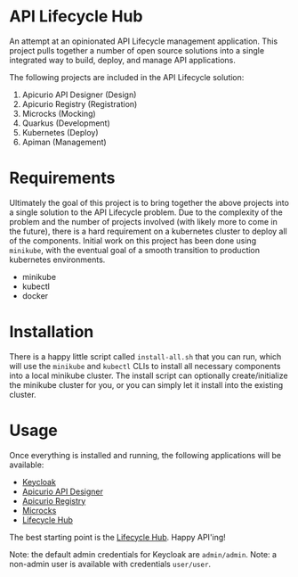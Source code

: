 # API Lifecycle Hub

An attempt at an opinionated API Lifecycle management application.  This project
pulls together a number of open source solutions into a single integrated way to
build, deploy, and manage API applications.

The following projects are included in the API Lifecycle solution:

1. Apicurio API Designer (Design)
2. Apicurio Registry (Registration)
3. Microcks (Mocking)
4. Quarkus (Development)
5. Kubernetes (Deploy)
6. Apiman (Management)

# Requirements

Ultimately the goal of this project is to bring together the above projects into
a single solution to the API Lifecycle problem.  Due to the complexity of the 
problem and the number of projects involved (with likely more to come in the future),
there is a hard requirement on a kubernetes cluster to deploy all of the components.
Initial work on this project has been done using `minikube`, with the eventual goal
of a smooth transition to production kubernetes environments.

* minikube
* kubectl
* docker

# Installation
There is a happy little script called `install-all.sh` that you can run, which will
use the `minikube` and `kubectl` CLIs to install all necessary components into a
local minikube cluster.  The install script can optionally create/initialize the
minikube cluster for you, or you can simply let it install into the existing 
cluster.

# Usage
Once everything is installed and running, the following applications will be available:

* [Keycloak](http://keycloak.local)
* [Apicurio API Designer](http://designer.local)
* [Apicurio Registry](http://registry.local)
* [Microcks](http://microcks.local)
* [Lifecycle Hub](http://lifeycle-hub.local)

The best starting point is the [Lifecycle Hub](http://lifecycle-hub.local).  Happy API'ing!

Note: the default admin credentials for Keycloak are `admin/admin`.
Note: a non-admin user is available with credentials `user/user`.
